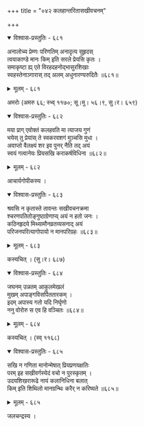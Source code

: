 +++
title = "०४२ कलहान्तरितासखीवचनम्"

+++



<details open><summary>विश्वास-प्रस्तुतिः - ६८१</summary>

अनालोच्य प्रेम्णः परिणतिम् अनादृत्य सुहृदस्  
त्वयाकाण्डे मानः किम् इति सरले प्रेयसि कृतः ।  
समाकृष्टा ह्य् एते विरहदहनोद्भासुरशिखाः   
स्वहस्तेनाञ्गारास् तद् अलम् अधुनारण्यरुदितैः ॥६८१॥
</details>

<details><summary>मूलम् - ६८१</summary>

अनालोच्य प्रेम्णः परिणतिम् अनादृत्य सुहृदस्  
त्वयाकाण्डे मानः किम् इति सरले प्रेयसि कृतः ।  
समाकृष्टा ह्य् एते विरहदहनोद्भासुरशिखाः   
स्वहस्तेनाञ्गारास् तद् अलम् अधुनारण्यरुदितैः ॥६८१॥
</details>


अमरोः (अमरु ६६; स्भ्व् ११७०; सू।मु। ५६।९, सु।र। ६५९)  



<details open><summary>विश्वास-प्रस्तुतिः - ६८२</summary>

मया प्राग् एवोक्तं कलहवति मा त्याजय गुणं  
भयेस् तु प्रेयांस् ते स्वकरवशगं मुञ्चसि मुधा ।  
अवाप्तो वैलक्ष्यं शर इव पुनर् नैति तद् अयं  
स्वयं गत्वानेयः प्रियसखि कराकर्षविधिना ॥६८२॥
</details>

<details><summary>मूलम् - ६८२</summary>

मया प्राग् एवोक्तं कलहवति मा त्याजय गुणं  
भयेस् तु प्रेयांस् ते स्वकरवशगं मुञ्चसि मुधा ।  
अवाप्तो वैलक्ष्यं शर इव पुनर् नैति तद् अयं  
स्वयं गत्वानेयः प्रियसखि कराकर्षविधिना ॥६८२॥
</details>


आचार्यगोपीकस्य ।   



<details open><summary>विश्वास-प्रस्तुतिः - ६८३</summary>

श्रवसि न कृतास्ते तावन्तः सखीवचनक्रमा  
श्चरणपतितोङ्गुष्ठाग्रेणाप्य् अयं न हतो जनः ।  
कठिनहृदये मिथ्यामौनव्रतव्यसनाद् अयं  
परिजनपरित्यागोपायो न मानपरिग्रहः ॥६८३॥
</details>

<details><summary>मूलम् - ६८३</summary>

श्रवसि न कृतास्ते तावन्तः सखीवचनक्रमा  
श्चरणपतितोङ्गुष्ठाग्रेणाप्य् अयं न हतो जनः ।  
कठिनहृदये मिथ्यामौनव्रतव्यसनाद् अयं  
परिजनपरित्यागोपायो न मानपरिग्रहः ॥६८३॥
</details>


कस्यचित् । (सु।र। ६८७)  



<details open><summary>विश्वास-प्रस्तुतिः - ६८४</summary>

जघनम् उन्नतम् आकुलमेखलं  
मुखम् अपाङ्गविसर्पिततारकम् ।  
इदम् अपास्य गतो यदि निर्घृणो  
ननु वोरोरु स एव हि वञ्चितः ॥६८४॥
</details>

<details><summary>मूलम् - ६८४</summary>

जघनम् उन्नतम् आकुलमेखलं  
मुखम् अपाङ्गविसर्पिततारकम् ।  
इदम् अपास्य गतो यदि निर्घृणो  
ननु वोरोरु स एव हि वञ्चितः ॥६८४॥
</details>


कस्यचित् । (स्व् ११६८)  



<details open><summary>विश्वास-प्रस्तुतिः - ६८५</summary>

सखि न गणिता मानोन्मेषात् प्रियप्रणयक्षतिः  
परम् इह सखीवर्गस्येदं वचो न पुरस्कृतम् ।  
उदयशिखरारूढे नायं कलानिधिना बलात्  
किम् इति शिथिलो मानग्रन्थिः करैर् न करिष्यते ॥६८५॥
</details>

<details><summary>मूलम् - ६८५</summary>

सखि न गणिता मानोन्मेषात् प्रियप्रणयक्षतिः  
परम् इह सखीवर्गस्येदं वचो न पुरस्कृतम् ।  
उदयशिखरारूढे नायं कलानिधिना बलात्  
किम् इति शिथिलो मानग्रन्थिः करैर् न करिष्यते ॥६८५॥
</details>


जलचन्द्रस्य ।   